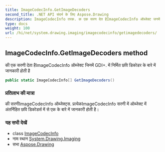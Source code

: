 ```yaml
---
title: ImageCodecInfo.GetImageDecoders
second_title: .NET API संदर्भ के लिए Aspose.Drawing
description: ImageCodecInfo तरक. क एक सरण देत हैImageCodecInfo ऑब्जेक्ट जनमें GDI. में नर्मत छव डकडर के बरे में जनकर हत है
type: docs
weight: 100
url: /hi/net/system.drawing.imaging/imagecodecinfo/getimagedecoders/
---
```

## ImageCodecInfo.GetImageDecoders method

की एक सरणी देता हैImageCodecInfo ऑब्जेक्ट जिनमें GDI+. में निर्मित छवि डिकोडर के बारे में जानकारी होती है

```csharp
public static ImageCodecInfo[] GetImageDecoders()
```

### प्रतिलाभ की मात्रा

की सरणीImageCodecInfo ऑब्जेक्ट्स. प्रत्येकImageCodecInfo सरणी में ऑब्जेक्ट में अंतर्निहित छवि डिकोडर्स में से एक के बारे में जानकारी होती है।

### यह सभी देखें

* class [ImageCodecInfo](../)
* नाम स्थान [System.Drawing.Imaging](../../imagecodecinfo/)
* सभा [Aspose.Drawing](../../../)


